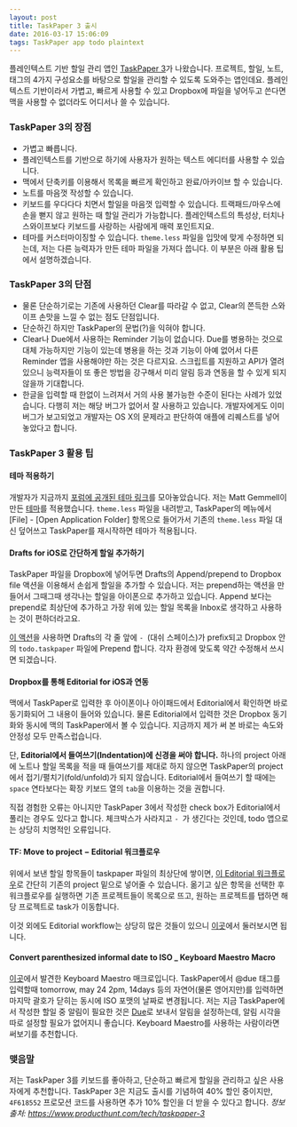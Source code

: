 ```yaml
---
layout: post
title: TaskPaper 3 출시
date: 2016-03-17 15:06:09
tags: TaskPaper app todo plaintext
---
```

플레인텍스트 기반 할일 관리 앱인 [TaskPaper 3](http://www.taskpaper.com/)가 나왔습니다. 프로젝트, 할일, 노트, 태그의 4가지 구성요소를 바탕으로 할일을 관리할 수 있도록 도와주는 앱인데요. 플레인텍스트 기반이라서 가볍고, 빠르게 사용할 수 있고 Dropbox에 파일을 넣어두고 쓴다면 맥을 사용할 수 없더라도 어디서나 쓸 수 있습니다.
	
### TaskPaper 3의 장점

* 가볍고 빠릅니다.
* 플레인텍스트를 기반으로 하기에 사용자가 원하는 텍스트 에디터를 사용할 수 있습니다.
* 맥에서 단축키를 이용해서 목록을 빠르게 확인하고 완료/아카이브 할 수 있습니다.
* 노트를 마음껏 작성할 수 있습니다.
* 키보드를 우다다다 치면서 할일을 마음껏 입력할 수 있습니다. 트랙패드/마우스에 손을 뻗지 않고 원하는 때 할일 관리가 가능합니다. 플레인텍스트의 특성상, 터치나 스와이프보다 키보드를 사랑하는 사람에게 매력 포인트지요.
* 테마를 커스터마이징할 수 있습니다. `theme.less` 파일을 입맛에 맞게 수정하면 되는데, 저는 다른 능력자가 만든 테마 파일을 가져다 씁니다. 이 부분은 아래 활용 팁에서 설명하겠습니다.
	
### TaskPaper 3의 단점
		
* 물론 단순하기로는 기존에 사용하던 Clear를 따라갈 수 없고, Clear의 쫀득한 스와이프 손맛을 느낄 수 없는 점도 단점입니다.
* 단순하긴 하지만 TaskPaper의 문법(?)을 익혀야 합니다.
* Clear나 Due에서 사용하는 Reminder 기능이 없습니다. Due를 병용하는 것으로 대체 가능하지만 기능이 있는데 병용을 하는 것과 기능이 아예 없어서 다른 Reminder 앱을 사용해야만 하는 것은 다르지요. 스크립트를 지원하고 API가 열려있으니 능력자들이 또 좋은 방법을 강구해서 미리 알림 등과 연동을 할 수 있게 되지 않을까 기대합니다.
* 한글을 입력할 때 한없이 느려져서 거의 사용 불가능한 수준이 된다는 사례가 있었습니다. 다행히 저는 해당 버그가 없어서 잘 사용하고 있습니다. 개발자에게도 이미 버그가 보고되었고 개발자는 OS X의 문제라고 판단하여 애플에 리퀘스트를 넣어 놓았다고 합니다.
	
### TaskPaper 3 활용 팁

#### 테마 적용하기

개발자가 지금까지 [포럼에 공개된 테마 링크](http://support.hogbaysoftware.com/t/where-can-i-find-taskpaper-themes/1628?u=jessegrosjean)를 모아놓았습니다. 저는 Matt Gemmell이 만든 [테마](https://t.co/m5rm34cBJG)를 적용했습니다. `theme.less` 파일을 내려받고, TaskPaper의 메뉴에서 [File] - [Open Application Folder] 항목으로 들어가서 기존의 `theme.less` 파일 대신 덮어쓰고 TaskPaper를 재시작하면 테마가 적용됩니다.

#### Drafts for iOS로 간단하게 할일 추가하기

TaskPaper 파일을 Dropbox에 넣어두면 Drafts의 Append/prepend to Dropbox file 액션을 이용해서 손쉽게 할일을 추가할 수 있습니다. 저는 prepend하는 액션을 만들어서 그때그때 생각나는 할일을 아이폰으로 추가하고 있습니다. Append 보다는 prepend로 최상단에 추가하고 가장 위에 있는 할일 목록을 Inbox로 생각하고 사용하는 것이 편하더라고요.

[이 액션](http://drafts4-actions.agiletortoise.com/a/18v)을 사용하면 Drafts의 각 줄 앞에 `- `(대쉬 스페이스)가 prefix되고 Dropbox 안의 `todo.taskpaper` 파일에 Prepend 합니다. 각자 환경에 맞도록 약간 수정해서 쓰시면 되겠습니다.

#### Dropbox를 통해 Editorial for iOS과 연동
		
맥에서 TaskPaper로 입력한 후 아이폰이나 아이패드에서 Editorial에서 확인하면 바로 동기화되어 그 내용이 들어와 있습니다. 물론 Editorial에서 입력한 것은 Dropbox 동기화와 동시에 맥의 TaskPaper에서 볼 수 있습니다. 지금까지 제가 써 본 바로는 속도와 안정성 모두 만족스럽습니다.

단, **Editorial에서 들여쓰기(Indentation)에 신경을 써야 합니다.** 하나의 project 아래에 노트나 할일 목록을 적을 때 들여쓰기를 제대로 하지 않으면 TaskPaper의 project에서 접기/펼치기(fold/unfold)가 되지 않습니다. Editorial에서 들여쓰기 할 때에는 `space` 연타보다는 확장 키보드 열의 `tab`을 이용하는 것을 권합니다.

직접 경험한 오류는 아니지만 TaskPaper 3에서 작성한 check box가 Editorial에서 풀리는 경우도 있다고 합니다. 체크박스가 사라지고 `- `가 생긴다는 것인데, todo 앱으로는 상당히 치명적인 오류입니다.

#### TF: Move to project − Editorial 워크플로우

위에서 보낸 할일 항목들이 taskpaper 파일의 최상단에 쌓이면, [이 Editorial 워크플로우](http://www.editorial-workflows.com/workflow/5877455042641920/8YbDrokFQck)로 간단히 기존의 project 밑으로 넣어줄 수 있습니다. 옮기고 싶은 항목을 선택한 후 워크플로우를 실행하면 기존 프로젝트들이 목록으로 뜨고, 원하는 프로젝트를 탭하면 해당 프로젝트로 task가 이동합니다.

이것 외에도 Editorial workflow는 상당히 많은 것들이 있으니 [이곳](http://www.editorial-workflows.com/workflows/search?q=taskpaper)에서 둘러보시면 됩니다.
		
#### Convert parenthesized informal date to ISO _ Keyboard Maestro Macro

[이곳](https://forum.keyboardmaestro.com/t/convert-informal-date-times-to-yyyy-mm-dd-hh-mm-in-taskpaper-3-preview/2941 "Convert informal date-times to yyyy-mm-dd [HH:MM] in TaskPaper 3 Preview - macro - Keyboard Maestro Discourse")에서 발견한 Keyboard Maestro 매크로입니다. TaskPaper에서 @due 태그를 입력할때 tomorrow, may 24 2pm, 14days 등의 자연어(물론 영어지만)를 입력하면 마지막 괄호가 닫히는 동시에 ISO 포맷의 날짜로 변경됩니다. 저는 지금 TaskPaper에서 작성한 할일 중 알림이 필요한 것은 [Due](http://www.dueapp.com/mac.html)로 보내서 알림을 설정하는데, 알림 시각을 따로 설정할 필요가 없어지니 좋습니다. Keyboard Maestro를 사용하는 사람이라면 써보기를 추천합니다.

### 맺음말

저는 TaskPaper 3를 키보드를 좋아하고, 단순하고 빠르게 할일을 관리하고 싶은 사용자에게 추천합니다. TaskPaper 3은 지금도 출시를 기념하여 40% 할인 중이지만, `4F618552` 프로모션 코드를 사용하면 추가 10% 할인을 더 받을 수 있다고 합니다. *정보 출처: <https://www.producthunt.com/tech/taskpaper-3>*
